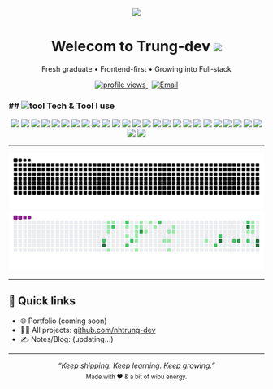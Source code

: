 
<!-- Profile README generated by ChatGPT — feel free to tweak anything! -->

<p align="center">
  <img src="https://i.pinimg.com/originals/d3/f7/e3/d3f7e3c37d8fb937ad1762578048c2d2.gif">
</p>

<h1 align="center">Welecom to Trung-dev <img src="https://i.pinimg.com/originals/05/48/dd/0548dd4afa665874c0c568fe5c189bda.gif" width="30"/></h1>
<p align="center">
  Fresh graduate • Frontend-first • Growing into Full‑stack
</p>

<p align="center">
  <a href="https://github.com/trungchaos">
    <img src="https://komarev.com/ghpvc/?username=trungchaos&label=Profile%20views&style=flat" alt="profile views" />
  </a>
  &nbsp;
  <a href="mailto:tri00349@gmail.com">
    <img alt="Email" src="https://img.shields.io/badge/Email-tri00349%40gmail.com-red">
  </a>
</p>

<h3>## <img alt="tool" src="https://i.pinimg.com/originals/8f/8c/49/8f8c49c05d6bb593d9528e6cff554bb4.gif" width="80"> Tech & Tool I use</h3>

<p align="center">
  <img src="https://img.shields.io/badge/AWS-232F3E?logo=amazon-aws&logoColor=white" />
  <img src="https://img.shields.io/badge/Bootstrap-7952B3?logo=bootstrap&logoColor=white" />
  <img src="https://img.shields.io/badge/CSS3-1572B6?logo=css3&logoColor=white" />
  <img src="https://img.shields.io/badge/Dart-0175C2?logo=dart&logoColor=white" />
  <img src="https://img.shields.io/badge/Docker-2496ED?logo=docker&logoColor=white" />
  <img src="https://img.shields.io/badge/Flutter-02569B?logo=flutter&logoColor=white" />
  <img src="https://img.shields.io/badge/Git-F05032?logo=git&logoColor=white" />
  <img src="https://img.shields.io/badge/HTML5-E34F26?logo=html5&logoColor=white" />
  <img src="https://img.shields.io/badge/Java-007396?logo=java&logoColor=white" />
  <img src="https://img.shields.io/badge/JavaScript-F7DF1E?logo=javascript&logoColor=black" />
  <img src="https://img.shields.io/badge/Jenkins-D24939?logo=jenkins&logoColor=white" />
  <img src="https://img.shields.io/badge/Kotlin-7F52FF?logo=kotlin&logoColor=white" />
  <img src="https://img.shields.io/badge/Linux-FCC624?logo=linux&logoColor=black" />
  <img src="https://img.shields.io/badge/MongoDB-47A248?logo=mongodb&logoColor=white" />
  <img src="https://img.shields.io/badge/Microsoft%20SQL%20Server-CC2927?logo=microsoftsqlserver&logoColor=white" />
  <img src="https://img.shields.io/badge/MySQL-4479A1?logo=mysql&logoColor=white" />
  <img src="https://img.shields.io/badge/Node.js-339933?logo=nodedotjs&logoColor=white" />
  <img src="https://img.shields.io/badge/PostgreSQL-4169E1?logo=postgresql&logoColor=white" />
  <img src="https://img.shields.io/badge/Python-3776AB?logo=python&logoColor=white" />
  <img src="https://img.shields.io/badge/React-61DAFB?logo=react&logoColor=black" />
  <img src="https://img.shields.io/badge/React%20Native-61DAFB?logo=react&logoColor=black" />
  <img src="https://img.shields.io/badge/Spring-6DB33F?logo=spring&logoColor=white" />
  <img src="https://img.shields.io/badge/Tailwind_CSS-06B6D4?logo=tailwindcss&logoColor=white" />
  <img src="https://img.shields.io/badge/TypeScript-3178C6?logo=typescript&logoColor=white" />
  <img src="https://img.shields.io/badge/Unity-000000?logo=unity&logoColor=white" />
  <img src="https://img.shields.io/badge/Unreal%20Engine-313131?logo=unrealengine&logoColor=white" />
  <img src="https://img.shields.io/badge/Vue.js-4FC08D?logo=vuedotjs&logoColor=white" />
</p>
<hr>
<p align="center">


<p align="center">
  <img src="https://github.com/nhtrung-dev/nhtrung-dev/blob/output/github-contribution-grid-snake.svg" alt="snake svg" />
  <br/>
  <img src="https://github.com/nhtrung-dev/nhtrung-dev/blob/output/github-contribution-grid-snake.gif" alt="snake gif" />
</p>

</p>
<hr>


## 🔗 Quick links
- 🌐 Portfolio (coming soon)
- 🧑‍💻 All projects: <a href="https://github.com/trungchaos?tab=repositories">github.com/nhtrung-dev</a>
- ✍️ Notes/Blog: (updating…)

---

<p align="center">
  <i>“Keep shipping. Keep learning. Keep growing.”</i><br/>
  <sub>Made with ❤️ & a bit of wibu energy.</sub>
</p>
